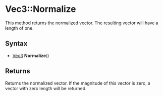 # Vec3::Normalize #
This method returns the normalized vector. The resulting vector will have a length of one.

## Syntax ##
- [Vec3](API_Vec3) **Normalize**()

## Returns ##
Returns the normalized vector. If the magnitude of this vector is zero, a vector with zero length will be returned.
